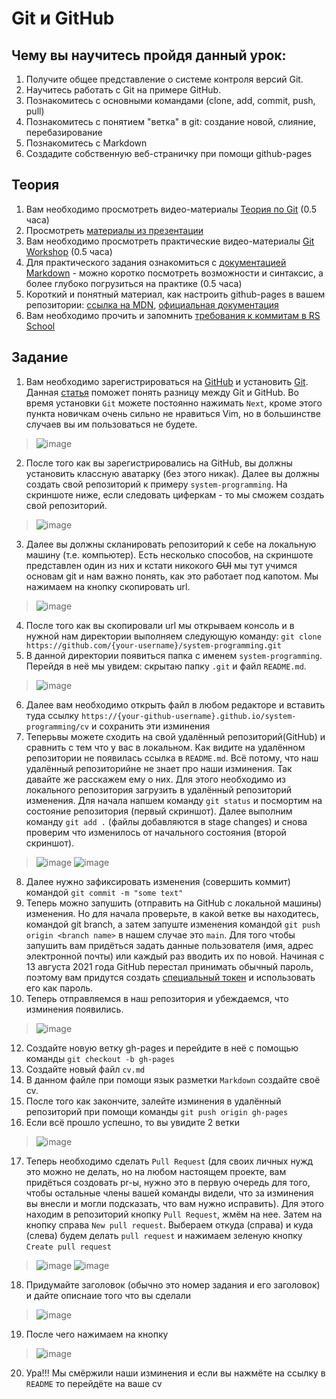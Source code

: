 # Git и GitHub
## Чему вы научитесь пройдя данный урок:
1. Получите общее представление о системе контроля версий Git.
2. Научитесь работать с Git на примере GitHub.
3. Познакомитесь c основными командами (clone, add, commit, push, pull)
4. Познакомитесь c понятием "ветка" в git: создание новой, слияние, перебазирование
5. Познакомитесь с Markdown
6. Создадите собственную веб-страничку при помощи github-pages

## Теория 
1. Вам необходимо просмотреть видео-материалы [Теория по Git](https://youtu.be/6e4fVpZNxGM) (0.5 часа)
2. Просмотреть [материалы из презентации](https://slides.com/anton_bely/saturday-talk#/2)
3. Вам необходимо просмотреть практические видео-материалы [Git Workshop](https://youtu.be/Dlr_E7WfA08) (0.5 часа)
4. Для практического задания ознакомиться с [документацией Markdown](https://guides.github.com/features/mastering-markdown/) - можно коротко посмотреть возможности и синтаксис, а более глубоко погрузиться на практике (0.5 часа)
5. Короткий и понятный материал, как настроить github-pages в вашем репозитории: [ссылка на MDN](https://developer.mozilla.org/ru/docs/Learn/Common_questions/Using_Github_pages#%D0%B7%D0%B0%D0%B3%D1%80%D1%83%D0%B7%D0%BA%D0%B0_%D1%84%D0%B0%D0%B9%D0%BB%D0%BE%D0%B2_%D0%BD%D0%B0_github), [официальная документация](https://pages.github.com/)
6. Вам необходимо прочить и запомнить [требования к коммитам в RS School](https://docs.rs.school/#/git-convention)

## Задание
1. Вам необходимо зарегистрироваться на [GitHub](https://github.com/) и установить [Git](https://git-scm.com/). Данная [статья](https://tproger.ru/translations/difference-between-git-and-github/) поможет понять разницу между Git и GitHub. Во время установки `Git` можете постоянно нажимать `Next`, кроме этого пункта новичкам очень сильно не нравиться Vim, но в большинстве случаев вы им пользоваться не будете.
>![image](https://user-images.githubusercontent.com/42416592/131731680-cbb078a2-0fe6-460c-8111-f0ac4702746a.png)
2. После того как вы зарегистрировались на GitHub, вы должны установить классную аватарку (без этого никак). Далее вы должны создать свой репозиторий к примеру `system-programming`. На скриншоте ниже, если следовать циферкам - то мы сможем создать свой репозиторий. 
>![image](https://user-images.githubusercontent.com/42416592/131733497-2f8e4b7f-3d46-41ea-9446-ae3b636b0c52.png)
3. Далее вы должны скланировать репозиторий к себе на локальную машину (т.е. компьютер). Есть несколько способов, на скриншоте представлен один из них и кстати никокого ~~GUI~~ мы тут учимся основам git и нам важно понять, как это работает под капотом. Мы нажимаем на кнопку скопировать url.
>![image](https://user-images.githubusercontent.com/42416592/131735339-f2aa918f-9667-422c-98fd-6b6f136ba31d.png)
4. После того как вы скопировали url мы открываем консоль и в нужной нам директории выполняем следующую команду: `git clone https://github.com/{your-username}/system-programming.git` 
5. В данной директории появиться папка с именем `system-programming`. Перейдя в неё мы увидем: скрытаю папку `.git` и файл `README.md`.
>![image](https://user-images.githubusercontent.com/42416592/131736911-918d4914-0ca9-40ec-8b85-df6631c801fd.png)
6. Далее вам необходимо открыть файл в любом редакторе и вставить туда ссылку `https://{your-github-username}.github.io/system-programming/cv` и сохранить эти изминения
7. Теперьвы можете сходить на свой удалённый репозиторий(GitHub) и сравнить с тем что у вас в локальном. Как видите на удалённом репозитории не появилась ссылка в `README.md`. Всё потому, что наш удалённый репозиторийне не знает про наши изминения. Так давайте же расскажем ему о них. Для этого необходимо из локального репозитория загрузить в удалённый репозиторий изменения. Для начала напшем команду `git status` и посмортим на состояние репозитория (первый скриншот). Далее выполним команду `git add .` (файлы добавляются в stage changes) и снова проверим что изменилось от начального состояния (второй скриншот).
>![image](https://user-images.githubusercontent.com/42416592/131741022-a9c0e3c8-c756-4ad4-b314-b423e6b3bce1.png)
>![image](https://user-images.githubusercontent.com/42416592/131741258-f78d0cac-702a-4d19-a48c-4a97a4e0c523.png)
8. Далее нужно зафиксировать изменения (совершить коммит) командой `git commit -m "some text"`
9. Теперь можно запушить (отправить на GitHub с локальной машины) изменения. Но для начала проверьте, в какой ветке вы находитесь, командой git branch, а затем запуште изменения командой `git push origin <branch name>` в нашем случае это `main`. Для того чтобы запушить вам придёться задать данные пользователя (имя, адрес электронной почты) или каждый раз вводить их по новой. Начиная с 13 августа 2021 года GitHub перестал принимать обычный пароль, поэтому вам придутся создать [специальный токен](https://docs.github.com/en/github/authenticating-to-github/keeping-your-account-and-data-secure/creating-a-personal-access-token) и использовать его как пароль. 
11. Теперь отправляемся в наш репозитория и убеждаемся, что изминения появились.
>![image](https://user-images.githubusercontent.com/42416592/131746243-5f0d60aa-0dfa-4284-bd2e-eab38d458d81.png)
12. Создайте новую ветку gh-pages и перейдите в неё с помощью команды `git checkout -b gh-pages`
13. Cоздайте новый файл `cv.md`
14. В данном файле при помощи язык разметки `Markdown` создайте своё cv.
15. После того как закончите, залейте изминения в удалённый репозиторий при помощи команды `git push origin gh-pages`
16. Если всё прошло успешно, то вы увидите 2 ветки
>![image](https://user-images.githubusercontent.com/42416592/131748884-115f47b7-8975-4eca-8b29-eb26f90aa32d.png)
17. Теперь необходимо сделать `Pull Request` (для своих личных нужд это можно не делать, но на любом настоящем проекте, вам придёться создовать pr-ы, нужно это в первую очередь для того, чтобы остальные члены вашей команды видели, что за изминения вы внесли и могли подсказать, что вам нужно исправить). Для этого находим в репозиторий кнопку `Pull Request`, жмём на нее. Затем на кнопку справа `New pull request`. Выбераем откуда (справа) и куда (слева) будем делать `pull request` и нажимаем зеленую кнопку `Create pull request`
>![image](https://user-images.githubusercontent.com/42416592/131749460-6d4d353c-da21-4c50-b3eb-ef7c8c99ae8a.png)
>![image](https://user-images.githubusercontent.com/42416592/131749553-03159096-6ca9-44c5-8d25-b126901b1e53.png)
18. Придумайте заголовок (обычно это номер задания и его заголовок) и дайте описнаие того что вы сделали
>![image](https://user-images.githubusercontent.com/42416592/131749755-13680711-c737-4714-a59e-5487795fb114.png)
19. После чего нажимаем на кнопку
>![image](https://user-images.githubusercontent.com/42416592/131749848-634f653e-003e-4a96-aa3a-ee803abe987f.png)
20. Ура!!! Мы смёржили наши изминения и если вы нажмёте на ссылку в `README` то перейдёте на ваше cv
